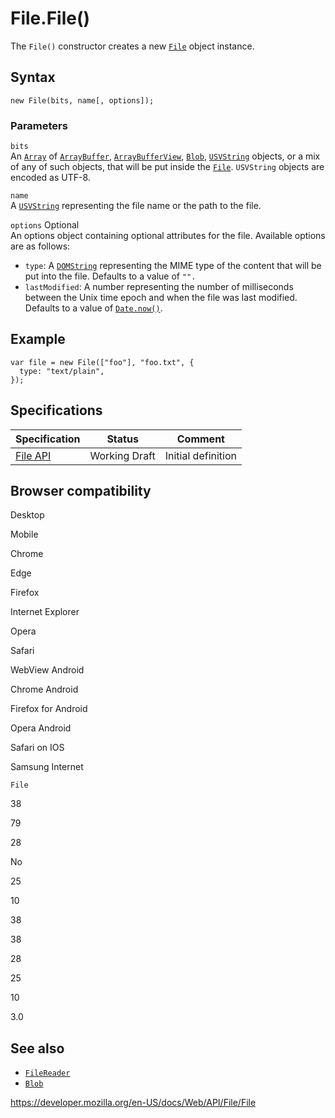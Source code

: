 File.File()
===========

The `File()` constructor creates a new [`File`](../file) object instance.

Syntax
------

    new File(bits, name[, options]);

### Parameters

`bits`  
An [`Array`](https://developer.mozilla.org/en-US/docs/Web/JavaScript/Reference/Global_Objects/Array) of [`ArrayBuffer`](https://developer.mozilla.org/en-US/docs/Web/JavaScript/Reference/Global_Objects/ArrayBuffer), [`ArrayBufferView`](../arraybufferview), [`Blob`](../blob), [`USVString`](../usvstring) objects, or a mix of any of such objects, that will be put inside the [`File`](../file). `USVString` objects are encoded as UTF-8.

`name`  
A [`USVString`](../usvstring) representing the file name or the path to the file.

 `options` <span class="badge inline optional">Optional</span>   
An options object containing optional attributes for the file. Available options are as follows:

-   `type`: A [`DOMString`](../domstring) representing the MIME type of the content that will be put into the file. Defaults to a value of `"".`
-   `lastModified`: A number representing the number of milliseconds between the Unix time epoch and when the file was last modified. Defaults to a value of [`Date.now()`](https://developer.mozilla.org/en-US/docs/Web/JavaScript/Reference/Global_Objects/Date/now).

Example
-------

    var file = new File(["foo"], "foo.txt", {
      type: "text/plain",
    });

Specifications
--------------

<table><thead><tr class="header"><th>Specification</th><th>Status</th><th>Comment</th></tr></thead><tbody><tr class="odd"><td><a href="https://w3c.github.io/FileAPI/">File API</a></td><td><span class="spec-wd">Working Draft</span></td><td>Initial definition</td></tr></tbody></table>

Browser compatibility
---------------------

Desktop

Mobile

Chrome

Edge

Firefox

Internet Explorer

Opera

Safari

WebView Android

Chrome Android

Firefox for Android

Opera Android

Safari on IOS

Samsung Internet

`File`

38

79

28

No

25

10

38

38

28

25

10

3.0

See also
--------

-   [`FileReader`](../filereader)
-   [`Blob`](../blob)

<a href="https://developer.mozilla.org/en-US/docs/Web/API/File/File" class="_attribution-link">https://developer.mozilla.org/en-US/docs/Web/API/File/File</a>
